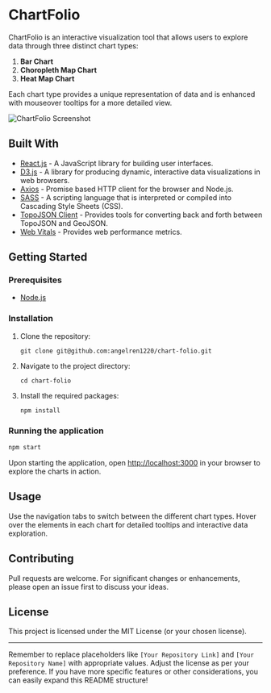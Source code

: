 # ChartFolio

ChartFolio is an interactive visualization tool that allows users to explore data through three distinct chart types:

1. **Bar Chart**
2. **Choropleth Map Chart**
3. **Heat Map Chart**

Each chart type provides a unique representation of data and is enhanced with mouseover tooltips for a more detailed view.

![ChartFolio Screenshot](path_to_screenshot.png) 

## Built With

- [React.js](https://reactjs.org/) - A JavaScript library for building user interfaces.
- [D3.js](https://d3js.org/) - A library for producing dynamic, interactive data visualizations in web browsers.
- [Axios](https://github.com/axios/axios) - Promise based HTTP client for the browser and Node.js.
- [SASS](https://sass-lang.com/) - A scripting language that is interpreted or compiled into Cascading Style Sheets (CSS).
- [TopoJSON Client](https://github.com/topojson/topojson-client) - Provides tools for converting back and forth between TopoJSON and GeoJSON.
- [Web Vitals](https://web.dev/vitals/) - Provides web performance metrics.

## Getting Started

### Prerequisites

- [Node.js](https://nodejs.org/)

### Installation

1. Clone the repository:
   ```
   git clone git@github.com:angelren1220/chart-folio.git
   ```
2. Navigate to the project directory:
   ```
   cd chart-folio
   ```
3. Install the required packages:
   ```
   npm install
   ```

### Running the application

```bash
npm start
```
Upon starting the application, open [http://localhost:3000](http://localhost:3000) in your browser to explore the charts in action.

## Usage

Use the navigation tabs to switch between the different chart types. Hover over the elements in each chart for detailed tooltips and interactive data exploration.

## Contributing

Pull requests are welcome. For significant changes or enhancements, please open an issue first to discuss your ideas.

## License

This project is licensed under the MIT License (or your chosen license).

---

Remember to replace placeholders like `[Your Repository Link]` and `[Your Repository Name]` with appropriate values. Adjust the license as per your preference. If you have more specific features or other considerations, you can easily expand this README structure!